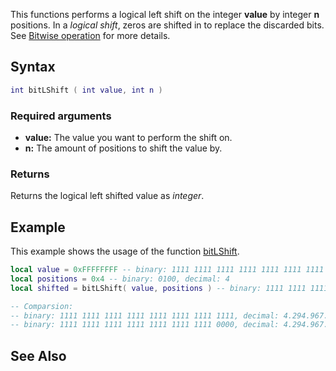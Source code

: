 This functions performs a logical left shift on the integer **value** by integer **n** positions. In a *logical shift*, zeros are shifted in to replace the discarded bits. See [Bitwise operation](https://en.wikipedia.org/wiki/Bitwise_operation#Logical_shift) for more details.

Syntax
------

``` lua
int bitLShift ( int value, int n )
```

### Required arguments

-   **value:** The value you want to perform the shift on.
-   **n:** The amount of positions to shift the value by.

### Returns

Returns the logical left shifted value as *integer*.

Example
-------

This example shows the usage of the function [bitLShift](/bitLShift.md "wikilink").

``` lua
local value = 0xFFFFFFFF -- binary: 1111 1111 1111 1111 1111 1111 1111 1111, decimal: 4.294.967.295
local positions = 0x4 -- binary: 0100, decimal: 4
local shifted = bitLShift( value, positions ) -- binary: 1111 1111 1111 1111 1111 1111 1111 0000, decimal: 4.294.967.280

-- Comparsion:
-- binary: 1111 1111 1111 1111 1111 1111 1111 1111, decimal: 4.294.967.295
-- binary: 1111 1111 1111 1111 1111 1111 1111 0000, decimal: 4.294.967.280
```

See Also
--------
